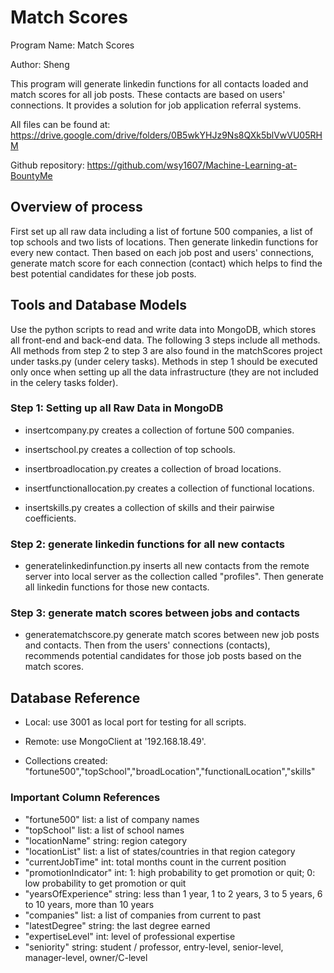 # Match Scores

Program Name: Match Scores

Author: Sheng

This program will generate linkedin functions for all contacts loaded and match scores for all job posts. These contacts are based on users' connections. It provides a solution for job application referral systems.

All files can be found at: https://drive.google.com/drive/folders/0B5wkYHJz9Ns8QXk5blVwVU05RHM

Github repository: https://github.com/wsy1607/Machine-Learning-at-BountyMe


## Overview of process
First set up all raw data including a list of fortune 500 companies, a list of top schools and two lists of locations. Then generate linkedin functions for every new contact. Then based on each job post and users' connections, generate match score for each connection (contact) which helps to find the best potential candidates for these job posts.


## Tools and Database Models
Use the python scripts to read and write data into MongoDB, which stores all front-end and back-end data. The following 3 steps include all methods. All methods from step 2 to step 3 are also found in the matchScores project under tasks.py (under celery tasks). Methods in step 1 should be executed only once when setting up all the data infrastructure (they are not included in the celery tasks folder).


### Step 1: Setting up all Raw Data in MongoDB

* insertcompany.py creates a collection of fortune 500 companies.

* insertschool.py creates a collection of top schools.

* insertbroadlocation.py creates a collection of broad locations.

* insertfunctionallocation.py creates a collection of functional locations.

* insertskills.py creates a collection of skills and their pairwise coefficients.


### Step 2: generate linkedin functions for all new contacts

* generatelinkedinfunction.py inserts all new contacts from the remote server into local server as the collection called "profiles". Then generate all linkedin functions for those new contacts.


### Step 3: generate match scores between jobs and contacts

* generatematchscore.py generate match scores between new job posts and contacts. Then from the users' connections (contacts), recommends potential candidates for those job posts based on the match scores.


## Database Reference

* Local: use 3001 as local port for testing for all scripts.

* Remote: use MongoClient at '192.168.18.49'.

* Collections created: "fortune500","topSchool","broadLocation","functionalLocation","skills"


### Important Column References

* "fortune500" list: a list of company names
* "topSchool" list: a list of school names
* "locationName" string: region category
* "locationList" list: a list of states/countries in that region category
* "currentJobTime" int: total months count in the current position
* "promotionIndicator" int: 1: high probability to get promotion or quit; 0: low probability to get promotion or quit
* "yearsOfExperience" string: less than 1 year, 1 to 2 years, 3 to 5 years, 6 to 10 years, more than 10 years
* "companies" list: a list of companies from current to past
* "latestDegree" string: the last degree earned
* "expertiseLevel" int: level of professional expertise
* "seniority" string: student / professor, entry-level, senior-level, manager-level, owner/C-level
